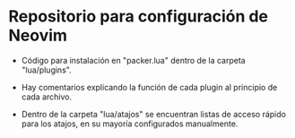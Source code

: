 # Repositorio para configuración de Neovim

- Código para instalación en "packer.lua" dentro de la carpeta "lua/plugins".

- Hay comentarios explicando la función de cada plugin al principio de cada archivo.

- Dentro de la carpeta "lua/atajos" se encuentran listas de acceso rápido para los atajos, en su mayoría configurados manualmente.
